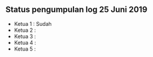Status pengumpulan log 25 Juni 2019
---
* Ketua 1 : Sudah
* Ketua 2 :
* Ketua 3 :
* Ketua 4 :
* Ketua 5 :